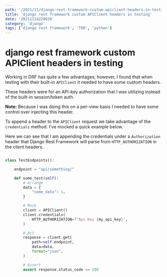 ```yaml
---
path: '/2021/11/django-rest-framework-custom-apiclient-headers-in-testing-20211114220038'
title: 'django rest framework custom APIClient headers in testing'
date: '20211114220038'
category: 'django'
tags: ['django rest framework', 'TDD', 'python']
---
```


# django rest framework custom APIClient headers in testing
Working in DRF has quite a few advantages; however, I found that when testing
with their built-in `APIClient` it needed to have some custom headers.

These headers were for an API-key authorization that I was utilizing instead of
the built-in session/token auth.

**Note:** Because I was doing this on a per-view basis I needed to have some
control over injecting this header.

To append a header to the `APIClient` request we take advantage of the `credentials`
method. I've mocked a quick example below.

Here we can see that I am appending the credentials under a `Authorization` header
that Django Rest Framework will parse from `HTTP_AUTHORIZATION` in the client
headers.

```python

class TestEndpoints():

    endpoint = "api/something/"

    def some_test(self):
        # Arrange
        data = {
            "some_data": 1,
        }

        # Mock
        client = APIClient()
        client.credentials(
            HTTP_AUTHORIZATION=f"Api-Key {my_api_key}",
        )

        # Act
        response = client.get(
            path=self.endpoint,
            data=data,
            format="json",
        )

        # Assert
        assert response.status_code == 200
```

